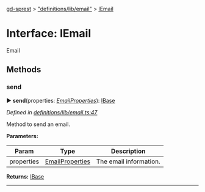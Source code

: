[gd-sprest](../README.md) > ["definitions/lib/email"](../modules/_definitions_lib_email_.md) > [IEmail](../interfaces/_definitions_lib_email_.iemail.md)



# Interface: IEmail


Email


## Methods
<a id="send"></a>

###  send

► **send**(properties: *[EmailProperties](_definitions_lib_email_.emailproperties.md)*): [IBase](_definitions_lib_base_.ibase.md)




*Defined in [definitions/lib/email.ts:47](https://github.com/gunjandatta/sprest/blob/3de79f1/src/definitions/lib/email.ts#L47)*



Method to send an email.


**Parameters:**

| Param | Type | Description |
| ------ | ------ | ------ |
| properties | [EmailProperties](_definitions_lib_email_.emailproperties.md)   |  The email information. |





**Returns:** [IBase](_definitions_lib_base_.ibase.md)





___


